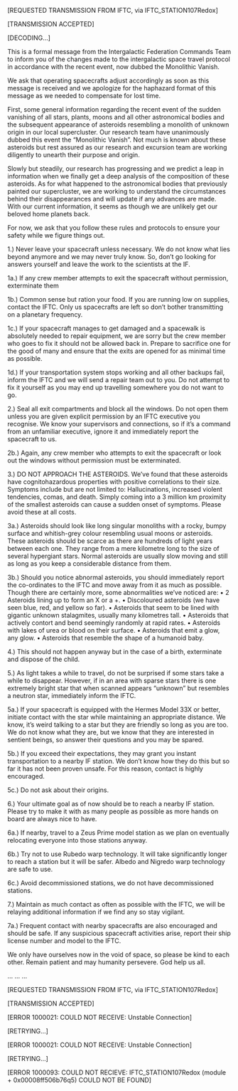 [REQUESTED TRANSMISSION FROM IFTC, via IFTC_STATION107Redox]

[TRANSMISSION ACCEPTED]

[DECODING…]

This is a formal message from the Intergalactic Federation Commands Team to inform you of the changes made to the intergalactic space travel protocol in accordance with the recent event, now dubbed the Monolithic Vanish.

We ask that operating spacecrafts adjust accordingly as soon as this message is received and we apologize for the haphazard format of this message as we needed to compensate for lost time.

First, some general information regarding the recent event of the sudden vanishing of all stars, plants, moons and all other astronomical bodies and the subsequent appearance of asteroids resembling a monolith of unknown origin in our local supercluster. Our research team have unanimously dubbed this event the “Monolithic Vanish”. Not much is known about these asteroids but rest assured as our research and excursion team are working diligently to unearth their purpose and origin.

Slowly but steadily, our research has progressing and we predict a leap in information when we finally get a deep analysis of the composition of these asteroids. As for what happened to the astronomical bodies that previously painted our supercluster, we are working to understand the circumstances behind their disappearances and will update if any advances are made. With our current information, it seems as though we are unlikely get our beloved home planets back.

For now, we ask that you follow these rules and protocols to ensure your safety while we figure things out.

1.) Never leave your spacecraft unless necessary. We do not know what lies beyond anymore and we may never truly know. So, don’t go looking for answers yourself and leave the work to the scientists at the IF.

1a.) If any crew member attempts to exit the spacecraft without permission, exterminate them

1b.) Common sense but ration your food. If you are running low on supplies, contact the IFTC. Only us spacecrafts are left so don’t bother transmitting on a planetary frequency.

1c.) If your spacecraft manages to get damaged and a spacewalk is absolutely needed to repair equipment, we are sorry but the crew member who goes to fix it should not be allowed back in. Prepare to sacrifice one for the good of many and ensure that the exits are opened for as minimal time as possible.

1d.) If your transportation system stops working and all other backups fail, inform the IFTC and we will send a repair team out to you. Do not attempt to fix it yourself as you may end up travelling somewhere you do not want to go.

2.) Seal all exit compartments and block all the windows. Do not open them unless you are given explicit permission by an IFTC executive you recognise. We know your supervisors and connections, so if it’s a command from an unfamiliar executive, ignore it and immediately report the spacecraft to us.

2b.) Again, any crew member who attempts to exit the spacecraft or look out the windows without permission must be exterminated.

3.) DO NOT APPROACH THE ASTEROIDS. We’ve found that these asteroids have cognitohazardous properties with positive correlations to their size. Symptoms include but are not limited to: Hallucinations, increased violent tendencies, comas, and death. Simply coming into a 3 million km proximity of the smallest asteroids can cause a sudden onset of symptoms. Please avoid these at all costs.

3a.) Asteroids should look like long singular monoliths with a rocky, bumpy surface and whitish-grey colour resembling usual moons or asteroids. These asteroids should be scarce as there are hundreds of light years between each one. They range from a mere kilometre long to the size of several hypergiant stars. Normal asteroids are usually slow moving and still as long as you keep a considerable distance from them.

3b.) Should you notice abnormal asteroids, you should immediately report the co-ordinates to the IFTC and move away from it as much as possible. Though there are certainly more, some abnormalities we’ve noticed are: 
• 2 Asteroids lining up to form an X or a +.
• Discoloured asteroids (we have seen blue, red, and yellow so far).
• Asteroids that seem to be lined with gigantic unknown stalagmites, usually many kilometres tall.
• Asteroids that actively contort and bend seemingly randomly at rapid rates.
• Asteroids with lakes of urea or blood on their surface.
• Asteroids that emit a glow, any glow.
• Asteroids that resemble the shape of a humanoid baby.

4.) This should not happen anyway but in the case of a birth, exterminate and dispose of the child.

5.) As light takes a while to travel, do not be surprised if some stars take a while to disappear. However, if in an area with sparse stars there is one extremely bright star that when scanned appears “unknown” but resembles a neutron star, immediately inform the IFTC.

5a.) If your spacecraft is equipped with the Hermes Model 33X or better, initiate contact with the star while maintaining an appropriate distance. We know, it’s weird talking to a star but they are friendly so long as you are too. We do not know what they are, but we know that they are interested in sentient beings, so answer their questions and you may be spared.

5b.) If you exceed their expectations, they may grant you instant transportation to a nearby IF station. We don’t know how they do this but so far it has not been proven unsafe. For this reason, contact is highly encouraged.

5c.) Do not ask about their origins.

6.) Your ultimate goal as of now should be to reach a nearby IF station. Please try to make it with as many people as possible as more hands on board are always nice to have.

6a.) If nearby, travel to a Zeus Prime model station as we plan on eventually relocating everyone into those stations anyway.

6b.) Try not to use Rubedo warp technology. It will take significantly longer to reach a station but it will be safer. Albedo and Nigredo warp technology are safe to use.

6c.) Avoid decommissioned stations, we do not have decommissioned stations.

7.) Maintain as much contact as often as possible with the IFTC, we will be relaying additional information if we find any so stay vigilant.

7a.) Frequent contact with nearby spacecrafts are also encouraged and should be safe. If any suspicious spacecraft activities arise, report their ship license number and model to the IFTC.

We only have ourselves now in the void of space, so please be kind to each other. Remain patient and may humanity persevere. God help us all.

…
…
…

[REQUESTED TRANSMISSION FROM IFTC, via IFTC_STATION107Redox]

[TRANSMISSION ACCEPTED]

[ERROR 1000021: COULD NOT RECEIVE: Unstable Connection]

[RETRYING…]

[ERROR 1000021: COULD NOT RECEIVE: Unstable Connection]

[RETRYING…]

[ERROR 1000093: COULD NOT RECIEVE: IFTC_STATION107Redox (module + 0x00008ff506b76q5) COULD NOT BE FOUND]